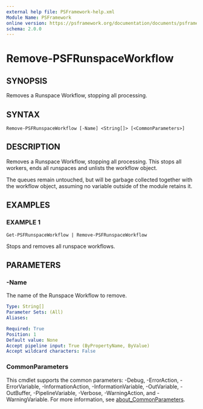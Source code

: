 ```yaml
---
external help file: PSFramework-help.xml
Module Name: PSFramework
online version: https://psframework.org/documentation/documents/psframework/runspace-workflows.html
schema: 2.0.0
---
```


# Remove-PSFRunspaceWorkflow

## SYNOPSIS
Removes a Runspace Workflow, stopping all processing.

## SYNTAX

```
Remove-PSFRunspaceWorkflow [-Name] <String[]> [<CommonParameters>]
```

## DESCRIPTION
Removes a Runspace Workflow, stopping all processing.
This stops all workers, ends all runspaces and unlists the workflow object.

The queues remain untouched, but will be garbage collected together with the workflow object,
assuming no variable outside of the module retains it.

## EXAMPLES

### EXAMPLE 1
```
Get-PSFRunspaceWorkflow | Remove-PSFRunspaceWorkflow
```

Stops and removes all runspace workflows.

## PARAMETERS

### -Name
The name of the Runspace Workflow to remove.

```yaml
Type: String[]
Parameter Sets: (All)
Aliases:

Required: True
Position: 1
Default value: None
Accept pipeline input: True (ByPropertyName, ByValue)
Accept wildcard characters: False
```

### CommonParameters
This cmdlet supports the common parameters: -Debug, -ErrorAction, -ErrorVariable, -InformationAction, -InformationVariable, -OutVariable, -OutBuffer, -PipelineVariable, -Verbose, -WarningAction, and -WarningVariable. For more information, see [about_CommonParameters](http://go.microsoft.com/fwlink/?LinkID=113216).
